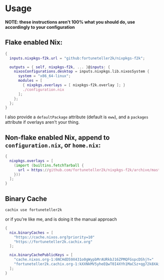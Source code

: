 # Usage

**NOTE: these instructions aren't 100% what you should do, use accordingly to your configuration**

## Flake enabled Nix:

```nix
{
  inputs.nixpkgs-f2k.url = "github:fortuneteller2k/nixpkgs-f2k";

  outputs = { self, nixpkgs-f2k, ... }@inputs: {
    nixosConfigurations.desktop = inputs.nixpkgs.lib.nixosSystem {
      system = "x86_64-linux";
      modules = [
        { nixpkgs.overlays = [ nixpkgs-f2k.overlay ]; }
        ./configuration.nix
      ];
    };
  };
}
```

I also provide a `defaultPackage` attribute (default is `eww`), and a `packages` attribute if overlays aren't your thing.

## Non-flake enabled Nix, append to `configuration.nix`, or `home.nix`:
```nix
{
  nixpkgs.overlays = [
    (import (builtins.fetchTarball {
      url = https://github.com/fortuneteller2k/nixpkgs-f2k/archive/master.tar.gz;
    }))
  ];
}
```

## Binary Cache

```sh
cachix use fortuneteller2k
```

or if you're like me, and is doing it the manual approach

```nix
{
  nix.binaryCaches = [
    "https://cache.nixos.org?priority=10"
    "https://fortuneteller2k.cachix.org"
  ];

  nix.binaryCachePublicKeys = [
    "cache.nixos.org-1:6NCHdD59X431o0gWypbMrAURkbJ16ZPMQFGspcDShjY="
    "fortuneteller2k.cachix.org-1:kXXNkMV5yheEQwT0I4XYh1MaCSz+qg72k8XAi2PthJI="
  ];
}
```

